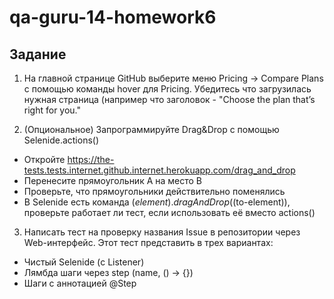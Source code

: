 # qa-guru-14-homework6

## Задание
1. На главной странице GitHub выберите меню Pricing -> Compare Plans с помощью команды hover для Pricing. Убедитесь что загрузилась нужная страница (например что заголовок - "Choose the plan that’s right for you."


2. (Опциональное) Запрограммируйте Drag&Drop с помощью Selenide.actions()

 - Откройте https://the-tests.tests.internet.github.internet.herokuapp.com/drag_and_drop
 - Перенесите прямоугольник А на место В
 - Проверьте, что прямоугольники действительно поменялись
 - В Selenide есть команда $(element).dragAndDrop($(to-element)), проверьте работает ли тест, если использовать её вместо actions()

3. Написать тест на проверку названия Issue в репозитории через Web-интерфейс.
Этот тест представить в трех вариантах:
- Чистый Selenide (с Listener)
- Лямбда шаги через step (name, () -> {})
- Шаги с аннотацией @Step
